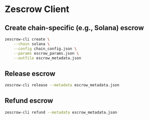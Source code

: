 # Zescrow Client

## Create chain-specific (e.g., Solana) escrow

```sh
zescrow-cli create \
    --chain solana \
    --config chain_config.json \
    --params escrow_params.json \
    --outfile escrow_metadata.json
```

## Release escrow

```sh
zescrow-cli release --metadata escrow_metadata.json
```

## Refund escrow

```sh
zescrow-cli refund --metadata escrow_metadata.json
```
